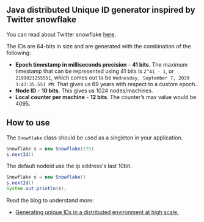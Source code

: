 ## Java distributed Unique ID generator inspired by Twitter snowflake

You can read about Twitter snowflake [here](https://blog.twitter.com/engineering/en_us/a/2010/announcing-snowflake.html).

The IDs are 64-bits in size and are generated with the combination of the following:

+ **Epoch timestamp in milliseconds precision** - **41 bits**. The maximum timestamp that can be represented using 41 bits is `2^41 - 1`, or `2199023255551`, which comes out to be `Wednesday, September 7, 2039 3:47:35.551 PM`. That gives us 69 years with respect to a custom epoch..
+ **Node ID** - **10 bits**. This gives us 1024 nodes/machines.
+ **Local counter per machine** - **12 bits**. The counter’s max value would be 4095.

## How to use

The `Snowflake` class should be used as a singleton in your application.

```java
Snowflake s = new Snowflake(275)
s.nextId()
```

The default nodeid use the ip address's last 10bit.
```java
Snowflake s = new Snowflake()
s.nextId()
System.out.println(s);
```


Read the blog to understand more:

- [Generating unique IDs in a distributed environment at high scale.](https://www.callicoder.com/distributed-unique-id-sequence-number-generator/)
